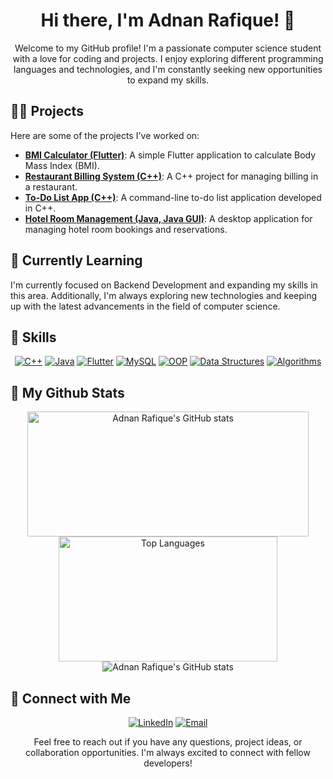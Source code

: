 <h1 align="center">Hi there, I'm Adnan Rafique! 👋</h1>

<p align="center">Welcome to my GitHub profile! I'm a passionate computer science student with a love for coding and projects. I enjoy exploring different programming languages and technologies, and I'm constantly seeking new opportunities to expand my skills.</p>

<!-- Projects Section -->
<h2>🧑‍💻 Projects</h2>

<p>Here are some of the projects I've worked on:</p>

- [**BMI Calculator (Flutter)**](https://github.com/AdnanArch/BMICalulator-App): A simple Flutter application to calculate Body Mass Index (BMI).
- [**Restaurant Billing System (C++)**](https://github.com/AdnanArch/Resturant-Billing): A C++ project for managing billing in a restaurant.
- [**To-Do List App (C++)**](https://github.com/AdnanArch/TODO-List): A command-line to-do list application developed in C++.
- [**Hotel Room Management (Java, Java GUI)**](https://github.com/AdnanArch/HotelManagmentSystem): A desktop application for managing hotel room bookings and reservations.

<!-- Currently Learning Section -->
<h2>🌱 Currently Learning</h2>

<p>I'm currently focused on Backend Development and expanding my skills in this area. Additionally, I'm always exploring new technologies and keeping up with the latest advancements in the field of computer science.</p>

<!-- Skills Section -->
<h2>💼 Skills</h2>

<p align="center">
  <a href="#"><img alt="C++" src="https://img.shields.io/badge/C++-blue?style=flat-square&logo=c%2B%2B"></a>
  <a href="#"><img alt="Java" src="https://img.shields.io/badge/Java-orange?style=flat-square&logo=java"></a>
  <a href="#"><img alt="Flutter" src="https://img.shields.io/badge/Flutter-blue?style=flat-square&logo=flutter"></a>
  <a href="#"><img alt="MySQL" src="https://img.shields.io/badge/MySQL-blue?style=flat-square&logo=mysql"></a>
  <a href="#"><img alt="OOP" src="https://img.shields.io/badge/OOP-blueviolet?style=flat-square"></a>
  <a href="#"><img alt="Data Structures" src="https://img.shields.io/badge/Data%20Structures-green?style=flat-square"></a>
  <a href="#"><img alt="Algorithms" src="https://img.shields.io/badge/Algorithms-red?style=flat-square"></a>
</p>

<h2>💼 My Github Stats</h2>

<!-- GitHub Stats and Top Languages -->
<div align="center">
  <img src="https://github-readme-stats.vercel.app/api?username=AdnanArch&show_icons=true&theme=transparent" alt="Adnan Rafique's GitHub stats" width="450" height="200">
  <img src="https://github-readme-stats.vercel.app/api/top-langs/?username=AdnanArch&layout=compact&theme=white" alt="Top Languages" width="350" height="200">
</div>

<div align="center">
  <img src="https://github-readme-streak-stats-gamma-ten.vercel.app?user=AdnanArch&theme=light&background=ffffff" alt="Adnan Rafique's GitHub stats" >
</div>

<!-- Connect with Me Section -->
<h2>🔗 Connect with Me</h2>

<p align="center">
  <a href="https://www.linkedin.com/in/adnan-rafique-700218248/"><img alt="LinkedIn" src="https://img.shields.io/badge/LinkedIn-Adnan%20Rafique-blue?style=flat-square&logo=linkedin"></a>
  <a href="mailto:thedynamiccoder@gmail.com"><img alt="Email" src="https://img.shields.io/badge/Email-thedynamiccoder%40gmail.com-red?style=flat-square&logo=gmail"></a>
</p>

<p align="center">Feel free to reach out if you have any questions, project ideas, or collaboration opportunities. I'm always excited to connect with fellow developers!</p>

